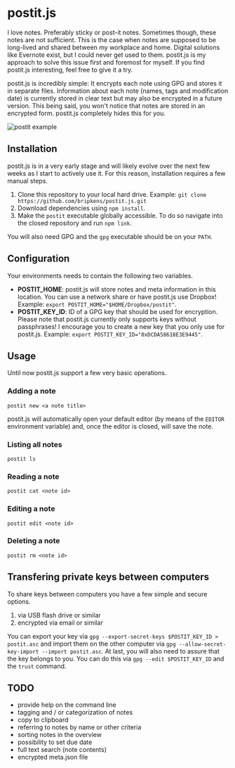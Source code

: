 # postit.js

I love notes. Preferably sticky or post-it notes. Sometimes though, these notes
are not sufficient. This is the case when notes are supposed to be long-lived
and shared between my workplace and home. Digital solutions like Evernote exist,
but I could never get used to them. postit.js is my approach to solve this issue
first and foremost for myself. If you find postit.js interesting, feel
free to give it a try.

postit.js is incredibly simple: It encrypts each note using GPG and stores it
in separate files. Information about each note (names, tags and modification
date) is currently stored in clear text but may also be encrypted in a
future version. This being said, you won't notice that notes are stored in
an encrypted form. postit.js completely hides this for you.

![postit example](https://raw.github.com/bripkens/postit.js/master/example.gif)

## Installation

postit.js is in a very early stage and will likely evolve over the next few
weeks as I start to actively use it. For this reason, installation requires a
few manual steps.

 1. Clone this repository to your local hard drive. Example:
    `git clone https://github.com/bripkens/postit.js.git`
 2. Download dependencies using `npm install`.
 3. Make the `postit` executable globally accessible. To do so navigate into
    the closed repository and run `npm link`.

You will also need GPG and the `gpg` executable should be on your `PATH`.

## Configuration

Your environments needs to contain the following two variables.

 - **POSTIT_HOME**: postit.js will store notes and meta information in this
   location. You can use a network share or have postit.js
   use Dropbox! Example: `export POSTIT_HOME="$HOME/Dropbox/postit"`.
 - **POSTIT_KEY_ID**: ID of a GPG key that should be used for encryption.
   Please note that postit.js currently only supports keys without passphrases!
   I encourage you to create a new key that you only use for postit.js.
   Example: `export POSTIT_KEY_ID="0xDCDA58618E3E9445"`.

## Usage

Until now postit.js support a few very basic operations.

### Adding a note
```
postit new <a note title>
```

postit.js will automatically open your default editor (by means of the `EDITOR`
environment variable) and, once the editor is closed, will save the note.

### Listing all notes
```
postit ls
```

### Reading a note
```
postit cat <note id>
```

### Editing a note
```
postit edit <note id>
```

### Deleting a note
```
postit rm <note id>
```

## Transfering private keys between computers

To share keys between computers you have a few simple and secure options.

 1. via USB flash drive or similar
 2. encrypted via email or similar

You can export your key via
`gpg --export-secret-keys $POSTIT_KEY_ID > postit.asc`
and import them on the other computer via
`gpg --allow-secret-key-import --import postit.asc`.
At last, you will also need to assure that the key belongs to you. You can do
this via `gpg --edit $POSTIT_KEY_ID` and the `trust` command.

## TODO

 - provide help on the command line
 - tagging and / or categorization of notes
 - copy to clipboard
 - referring to notes by name or other criteria
 - sorting notes in the overview
 - possibility to set due date
 - full text search (note contents)
 - encrypted meta.json file
